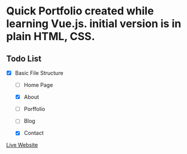 # Quick Portfolio created while learning Vue.js. initial version is in plain HTML, CSS. 

## Todo List

- [x] Basic File Structure
    - [ ] Home Page
    - [x] About
    - [ ] Porffolio
    - [ ] Blog
    - [x] Contact


[Live Website](http://www.koushith.com/netlify.com)
   